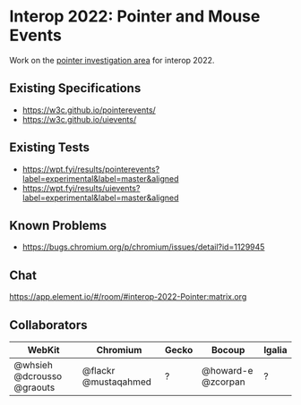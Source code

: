 # Interop 2022: Pointer and Mouse Events

Work on the [pointer investigation area](https://github.com/web-platform-tests/interop-2022/issues/17) for interop 2022.

## Existing Specifications

* https://w3c.github.io/pointerevents/
* https://w3c.github.io/uievents/

## Existing Tests

* https://wpt.fyi/results/pointerevents?label=experimental&label=master&aligned
* https://wpt.fyi/results/uievents?label=experimental&label=master&aligned

## Known Problems

* https://bugs.chromium.org/p/chromium/issues/detail?id=1129945

## Chat

https://app.element.io/#/room/#interop-2022-Pointer:matrix.org

## Collaborators

WebKit | Chromium | Gecko | Bocoup | Igalia 
-------|----------|-------|--------|-------
@whsieh @dcrousso @graouts | @flackr @mustaqahmed | ? | @howard-e @zcorpan | ?
